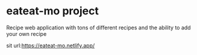 # eateat-mo project

Recipe web application with tons of different recipes and the ability to add your own recipe

sit url:https://eateat-mo.netlify.app/
